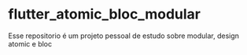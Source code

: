 # flutter_atomic_bloc_modular
Esse repositorio é um projeto pessoal de estudo sobre modular, design atomic e bloc
